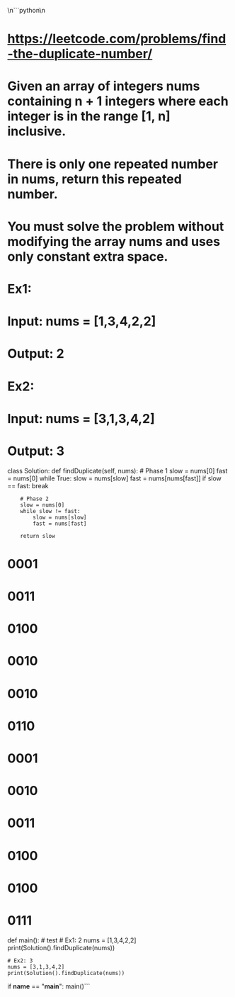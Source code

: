 \n```python\n
# https://leetcode.com/problems/find-the-duplicate-number/

# Given an array of integers nums containing n + 1 integers where each integer is in the range [1, n] inclusive.
# There is only one repeated number in nums, return this repeated number.
# You must solve the problem without modifying the array nums and uses only constant extra space.

# Ex1:
# Input: nums = [1,3,4,2,2]
# Output: 2

# Ex2:
# Input: nums = [3,1,3,4,2]
# Output: 3

class Solution:
    def findDuplicate(self, nums):
        # Phase 1
        slow = nums[0]
        fast = nums[0]
        while True:
            slow = nums[slow]
            fast = nums[nums[fast]]
            if slow == fast:
                break

        # Phase 2
        slow = nums[0]
        while slow != fast:
            slow = nums[slow]
            fast = nums[fast]

        return slow


# 0001
# 0011
# 0100
# 0010
# 0010

# 0110

# 0001
# 0010
# 0011
# 0100
# 0100

# 0111


def main():
    # test
    # Ex1: 2
    nums = [1,3,4,2,2]
    print(Solution().findDuplicate(nums))

    # Ex2: 3
    nums = [3,1,3,4,2]
    print(Solution().findDuplicate(nums))

if __name__ == "__main__":
    main()```

